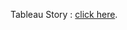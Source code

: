 Tableau Story : [click here](https://public.tableau.com/profile/manon.philippot#!/vizhome/Udacity-CreateaTableauStoryFinal/2015FlightDelaysandCancellations?publish=yes).
